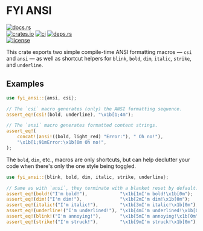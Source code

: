 # FYI ANSI

[![docs.rs](https://img.shields.io/docsrs/fyi_ansi.svg?style=flat-square&label=docs.rs)](https://docs.rs/fyi_ansi/)
<br>
[![crates.io](https://img.shields.io/crates/v/fyi_ansi.svg?style=flat-square&label=crates.io)](https://crates.io/crates/fyi_ansi)
[![ci](https://img.shields.io/github/actions/workflow/status/Blobfolio/fyi/ci.yaml?style=flat-square&label=ci)](https://github.com/Blobfolio/fyi/actions)
[![deps.rs](https://deps.rs/crate/fyi_ansi/latest/status.svg?style=flat-square&label=deps.rs)](https://deps.rs/crate/fyi_ansi/)<br>
[![license](https://img.shields.io/badge/license-wtfpl-ff1493?style=flat-square)](https://en.wikipedia.org/wiki/WTFPL)

This crate exports two simple compile-time ANSI formatting macros — `csi` and
`ansi` — as well as shortcut helpers for `blink`, `bold`, `dim`,
`italic`, `strike`, and `underline`.

## Examples

```rust
use fyi_ansi::{ansi, csi};

// The `csi` macro generates (only) the ANSI formatting sequence.
assert_eq!(csi!(bold, underline), "\x1b[1;4m");

// The `ansi` macro generates formatted content strings.
assert_eq!(
    concat!(ansi!((bold, light_red) "Error:"), " Oh no!"),
    "\x1b[1;91mError:\x1b[0m Oh no!",
);
```

The `bold`, `dim`, etc., macros are only shortcuts, but can help declutter
your code when there's only the one style being toggled.

```rust
use fyi_ansi::{blink, bold, dim, italic, strike, underline};

// Same as with `ansi`, they terminate with a blanket reset by default.
assert_eq!(bold!("I'm bold!"),            "\x1b[1mI'm bold!\x1b[0m");
assert_eq!(dim!("I'm dim!"),              "\x1b[2mI'm dim!\x1b[0m");
assert_eq!(italic!("I'm italic!"),        "\x1b[3mI'm italic!\x1b[0m");
assert_eq!(underline!("I'm underlined!"), "\x1b[4mI'm underlined!\x1b[0m");
assert_eq!(blink!("I'm annoying!"),       "\x1b[5mI'm annoying!\x1b[0m");
assert_eq!(strike!("I'm struck!"),        "\x1b[9mI'm struck!\x1b[0m");
```
